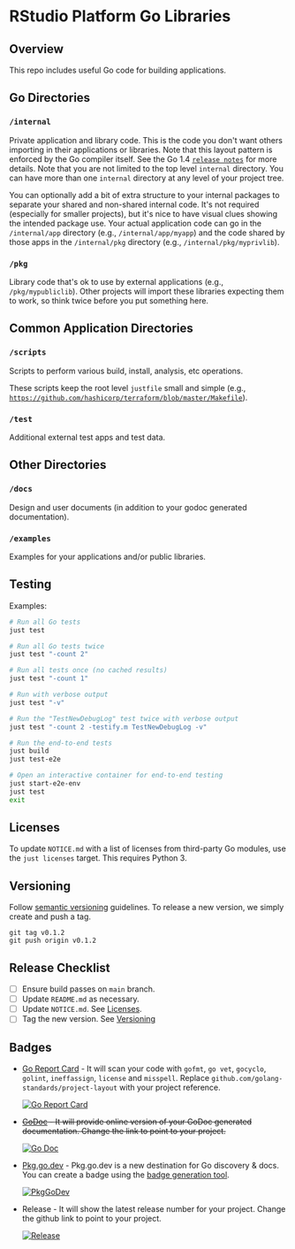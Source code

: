 # RStudio Platform Go Libraries

## Overview

This repo includes useful Go code for building applications.

## Go Directories

### `/internal`

Private application and library code. This is the code you don't want others importing in their applications or libraries. Note that this layout pattern is enforced by the Go compiler itself. See the Go 1.4 [`release notes`](https://golang.org/doc/go1.4#internalpackages) for more details. Note that you are not limited to the top level `internal` directory. You can have more than one `internal` directory at any level of your project tree.

You can optionally add a bit of extra structure to your internal packages to separate your shared and non-shared internal code. It's not required (especially for smaller projects), but it's nice to have visual clues showing the intended package use. Your actual application code can go in the `/internal/app` directory (e.g., `/internal/app/myapp`) and the code shared by those apps in the `/internal/pkg` directory (e.g., `/internal/pkg/myprivlib`).

### `/pkg`

Library code that's ok to use by external applications (e.g., `/pkg/mypubliclib`). Other projects will import these libraries expecting them to work, so think twice before you put something here.

## Common Application Directories

### `/scripts`

Scripts to perform various build, install, analysis, etc operations.

These scripts keep the root level `justfile` small and simple (e.g., [`https://github.com/hashicorp/terraform/blob/master/Makefile`](https://github.com/hashicorp/terraform/blob/master/Makefile)).

### `/test`

Additional external test apps and test data.

## Other Directories

### `/docs`

Design and user documents (in addition to your godoc generated documentation).

### `/examples`

Examples for your applications and/or public libraries.

## Testing

Examples:

```bash
# Run all Go tests
just test

# Run all Go tests twice
just test "-count 2"

# Run all tests once (no cached results)
just test "-count 1"

# Run with verbose output
just test "-v"

# Run the "TestNewDebugLog" test twice with verbose output
just test "-count 2 -testify.m TestNewDebugLog -v"

# Run the end-to-end tests
just build
just test-e2e

# Open an interactive container for end-to-end testing
just start-e2e-env
just test
exit
```

## Licenses

To update `NOTICE.md` with a list of licenses from third-party Go modules,
use the `just licenses` target. This requires Python 3.

## Versioning

Follow [semantic versioning](https://go.dev/doc/modules/version-numbers) guidelines. To release a new version, we simply
create and push a tag.

```shell
git tag v0.1.2
git push origin v0.1.2
```

## Release Checklist

- [ ] Ensure build passes on `main` branch.
- [ ] Update `README.md` as necessary.
- [ ] Update `NOTICE.md`. See [Licenses](#licenses).
- [ ] Tag the new version. See [Versioning](#versioning)

## Badges

* [Go Report Card](https://goreportcard.com/) - It will scan your code with `gofmt`, `go vet`, `gocyclo`, `golint`, `ineffassign`, `license` and `misspell`. Replace `github.com/golang-standards/project-layout` with your project reference.

    [![Go Report Card](https://goreportcard.com/badge/github.com/golang-standards/project-layout?style=flat-square)](https://goreportcard.com/report/github.com/golang-standards/project-layout)

* ~~[GoDoc](http://godoc.org) - It will provide online version of your GoDoc generated documentation. Change the link to point to your project.~~

    [![Go Doc](https://img.shields.io/badge/godoc-reference-blue.svg?style=flat-square)](http://godoc.org/github.com/golang-standards/project-layout)

* [Pkg.go.dev](https://pkg.go.dev) - Pkg.go.dev is a new destination for Go discovery & docs. You can create a badge using the [badge generation tool](https://pkg.go.dev/badge).

    [![PkgGoDev](https://pkg.go.dev/badge/github.com/golang-standards/project-layout)](https://pkg.go.dev/github.com/golang-standards/project-layout)

* Release - It will show the latest release number for your project. Change the github link to point to your project.

    [![Release](https://img.shields.io/github/release/golang-standards/project-layout.svg?style=flat-square)](https://github.com/golang-standards/project-layout/releases/latest)
